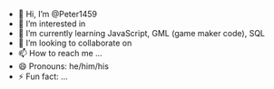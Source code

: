 - 👋 Hi, I’m @Peter1459
- 👀 I’m interested in 
- 🌱 I’m currently learning JavaScript, GML (game maker code), SQL
- 💞️ I’m looking to collaborate on 
- 📫 How to reach me ...
- 😄 Pronouns: he/him/his
- ⚡ Fun fact: ...

<!---
Peter1459/Peter1459 is a ✨ special ✨ repository because its `README.md` (this file) appears on your GitHub profile.
You can click the Preview link to take a look at your changes.
--->
